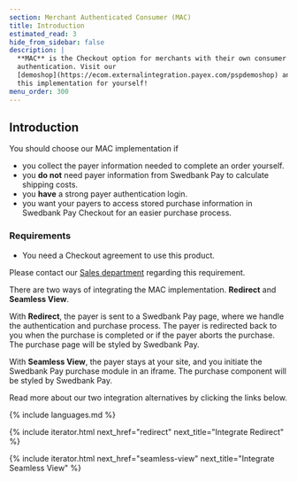 ```yaml
---
section: Merchant Authenticated Consumer (MAC)
title: Introduction
estimated_read: 3
hide_from_sidebar: false
description: |
  **MAC** is the Checkout option for merchants with their own consumer
  authentication. Visit our
  [demoshop](https://ecom.externalintegration.payex.com/pspdemoshop) and test
  this implementation for yourself!
menu_order: 300
---
```


## Introduction

You should choose our MAC implementation if

-   you collect the payer information needed to complete an order yourself.
-   you **do not** need payer information from Swedbank Pay to calculate
    shipping costs.
-   you **have** a strong payer authentication login.
-   you want your payers to access stored purchase information in Swedbank Pay
    Checkout for an easier purchase process.

### Requirements

-   You need a Checkout agreement to use this product.

Please contact our [Sales department][contact-sales] regarding this
requirement.

There are two ways of integrating the MAC implementation.
**Redirect** and **Seamless View**.

With **Redirect**, the payer is sent to a Swedbank Pay page, where we handle the
authentication and purchase process. The payer is redirected back to you
when the purchase is completed or if the payer aborts the purchase. The
purchase page will be styled by Swedbank Pay.

With **Seamless View**, the payer stays at your site, and you initiate the
Swedbank Pay purchase module in an iframe. The purchase component will be styled
by Swedbank Pay.

Read more about our two integration alternatives by clicking the links below.

{% include languages.md %}

{% include iterator.html next_href="redirect"
                         next_title="Integrate Redirect" %}

{% include iterator.html next_href="seamless-view"
                         next_title="Integrate Seamless View" %}

[contact-sales]: /contact/
